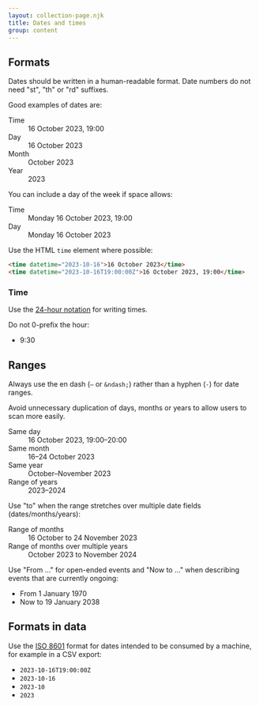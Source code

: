 ```yaml
---
layout: collection-page.njk
title: Dates and times
group: content
---
```


## Formats

Dates should be written in a human-readable format. Date numbers do not need "st", "th" or "rd" suffixes.

Good examples of dates are:

<dl class="tna-dl">
  <dt>Time</dt>
  <dd>16 October 2023, 19:00</dd>
  <dt>Day</dt>
  <dd>16 October 2023</dd>
  <dt>Month</dt>
  <dd>October 2023</dd>
  <dt>Year</dt>
  <dd>2023</dd>
</dl>

You can include a day of the week if space allows:

<dl class="tna-dl">
  <dt>Time</dt>
  <dd>Monday 16 October 2023, 19:00</dd>
  <dt>Day</dt>
  <dd>Monday 16 October 2023</dd>
</dl>

Use the HTML `time` element where possible:

```html
<time datetime="2023-10-16">16 October 2023</time>
<time datetime="2023-10-16T19:00:00Z">16 October 2023, 19:00</time>
```

### Time

Use the [24-hour notation](https://en.wikipedia.org/wiki/24-hour_clock) for writing times.

Do not 0-prefix the hour:

- 9:30

## Ranges

Always use the en dash (`–` or `&ndash;`) rather than a hyphen (`-`) for date ranges.

Avoid unnecessary duplication of days, months or years to allow users to scan more easily.

<dl class="tna-dl">
  <dt>Same day</dt>
  <dd>16 October 2023, 19:00–20:00</dd>
  <dt>Same month</dt>
  <dd>16–24 October 2023</dd>
  <dt>Same year</dt>
  <dd>October–November 2023</dd>
  <dt>Range of years</dt>
  <dd>2023–2024</dd>
</dl>

Use "to" when the range stretches over multiple date fields (dates/months/years):

<dl class="tna-dl">
  <dt>Range of months</dt>
  <dd>16 October to 24 November 2023</dd>
  <dt>Range of months over multiple years</dt>
  <dd>October 2023 to November 2024</dd>
</dl>

Use "From &hellip;" for open-ended events and "Now to &hellip;" when describing events that are currently ongoing:

- From 1 January 1970
- Now to 19 January 2038

## Formats in data

Use the [ISO 8601](https://en.wikipedia.org/wiki/ISO_8601) format for dates intended to be consumed by a machine, for example in a CSV export:

- `2023-10-16T19:00:00Z`
- `2023-10-16`
- `2023-10`
- `2023`
